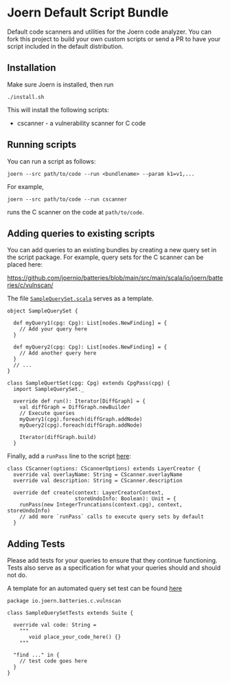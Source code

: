 # Joern Default Script Bundle

Default code scanners and utilities for the Joern code analyzer.
You can fork this project to build your own custom scripts or send a PR
to have your script included in the default distribution.

## Installation

Make sure Joern is installed, then run

```
./install.sh
```

This will install the following scripts:

* cscanner - a vulnerability scanner for C code

## Running scripts

You can run a script as follows:

```
joern --src path/to/code --run <bundlename> --param k1=v1,...
```

For example,

```
joern --src path/to/code --run cscanner
```

runs the C scanner on the code at `path/to/code`.

## Adding queries to existing scripts

You can add queries to an existing bundles by creating a new query set
in the script package. For example, query sets for the C scanner can
be placed here:

https://github.com/joernio/batteries/blob/main/src/main/scala/io/joern/batteries/c/vulnscan/

The file [`SampleQuerySet.scala`](https://github.com/joernio/batteries/blob/main/src/main/scala/io/joern/batteries/c/vulnscan/SampleQuerySet.scala) serves as a template.

```
object SampleQuerySet {

  def myQuery1(cpg: Cpg): List[nodes.NewFinding] = {
    // Add your query here
  }

  def myQuery2(cpg: Cpg): List[nodes.NewFinding] = {
    // Add another query here
  }
  // ...
}

class SampleQuertSet(cpg: Cpg) extends CpgPass(cpg) {
  import SampleQuerySet._

  override def run(): Iterator[DiffGraph] = {
    val diffGraph = DiffGraph.newBuilder
    // Execute queries
    myQuery1(cpg).foreach(diffGraph.addNode)
    myQuery2(cpg).foreach(diffGraph.addNode)

    Iterator(diffGraph.build)
  }
```

Finally, add
a `runPass` line to the script [here](https://github.com/joernio/batteries/blob/main/src/main/scala/io/joern/batteries/c/vulnscan/CScanner.scala#L23):

```
class CScanner(options: CScannerOptions) extends LayerCreator {
  override val overlayName: String = CScanner.overlayName
  override val description: String = CScanner.description

  override def create(context: LayerCreatorContext,
                      storeUndoInfo: Boolean): Unit = {
    runPass(new IntegerTruncations(context.cpg), context, storeUndoInfo)
    // add more `runPass` calls to execute query sets by default
  }
```

## Adding Tests

Please add tests for your queries to ensure that they continue functioning.
Tests also serve as a specification for what your queries should and should not do.

A template for an automated query set test can be found [here](https://github.com/joernio/batteries/blob/main/src/test/scala/io/joern/batteries/c/vulnscan/SampleQuerySetTests.scala)

```
package io.joern.batteries.c.vulnscan

class SampleQuerySetTests extends Suite {

  override val code: String =
    """
       void place_your_code_here() {}
    """

  "find ..." in {
    // test code goes here
  }
}
```
